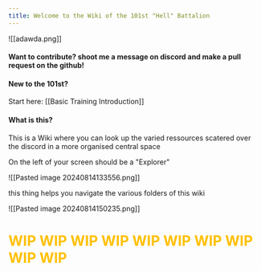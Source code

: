 ```yaml
---
title: Welcome to the Wiki of the 101st "Hell" Battalion
---
```


![[adawda.png]]
#### Want to contribute? shoot me a message on discord and make a pull request on the github! 


#### New to the 101st?
Start here: [[Basic Training Introduction]]

#### What is this?
This is a Wiki where you can look up the varied ressources scatered over the discord in a more organised central space 

On the left of your screen should be a "Explorer" 

![[Pasted image 20240814133556.png]]

this thing helps you navigate the various folders of this wiki


![[Pasted image 20240814150235.png]]

# <span style="color:rgb(255, 192, 0)">WIP WIP WIP WIP WIP WIP WIP WIP WIP WIP </span> 